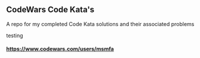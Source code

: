 ## CodeWars Code Kata's

A repo for my completed Code Kata solutions and their associated problems

testing

#### https://www.codewars.com/users/msmfa
